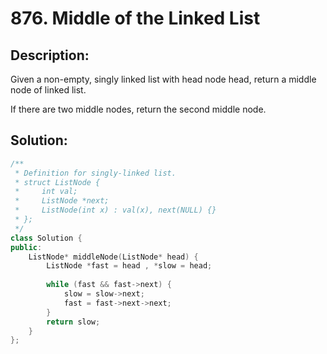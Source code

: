 # 876. Middle of the Linked List

## Description:

Given a non-empty, singly linked list with head node head, return a middle node of linked list.

If there are two middle nodes, return the second middle node.

## Solution:

```c++
/**
 * Definition for singly-linked list.
 * struct ListNode {
 *     int val;
 *     ListNode *next;
 *     ListNode(int x) : val(x), next(NULL) {}
 * };
 */
class Solution {
public:
    ListNode* middleNode(ListNode* head) {
        ListNode *fast = head , *slow = head;
        
        while (fast && fast->next) {
            slow = slow->next;
            fast = fast->next->next;
        }
        return slow;
    }
};
```

<!-- remark：

-  -->
